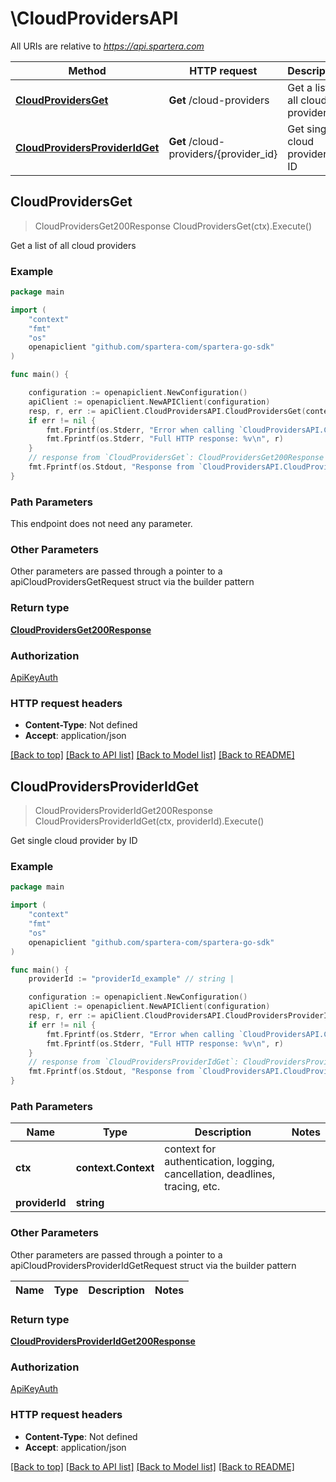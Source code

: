 # \CloudProvidersAPI

All URIs are relative to *https://api.spartera.com*

Method | HTTP request | Description
------------- | ------------- | -------------
[**CloudProvidersGet**](CloudProvidersAPI.md#CloudProvidersGet) | **Get** /cloud-providers | Get a list of all cloud providers
[**CloudProvidersProviderIdGet**](CloudProvidersAPI.md#CloudProvidersProviderIdGet) | **Get** /cloud-providers/{provider_id} | Get single cloud provider by ID



## CloudProvidersGet

> CloudProvidersGet200Response CloudProvidersGet(ctx).Execute()

Get a list of all cloud providers

### Example

```go
package main

import (
	"context"
	"fmt"
	"os"
	openapiclient "github.com/spartera-com/spartera-go-sdk"
)

func main() {

	configuration := openapiclient.NewConfiguration()
	apiClient := openapiclient.NewAPIClient(configuration)
	resp, r, err := apiClient.CloudProvidersAPI.CloudProvidersGet(context.Background()).Execute()
	if err != nil {
		fmt.Fprintf(os.Stderr, "Error when calling `CloudProvidersAPI.CloudProvidersGet``: %v\n", err)
		fmt.Fprintf(os.Stderr, "Full HTTP response: %v\n", r)
	}
	// response from `CloudProvidersGet`: CloudProvidersGet200Response
	fmt.Fprintf(os.Stdout, "Response from `CloudProvidersAPI.CloudProvidersGet`: %v\n", resp)
}
```

### Path Parameters

This endpoint does not need any parameter.

### Other Parameters

Other parameters are passed through a pointer to a apiCloudProvidersGetRequest struct via the builder pattern


### Return type

[**CloudProvidersGet200Response**](CloudProvidersGet200Response.md)

### Authorization

[ApiKeyAuth](../README.md#ApiKeyAuth)

### HTTP request headers

- **Content-Type**: Not defined
- **Accept**: application/json

[[Back to top]](#) [[Back to API list]](../README.md#documentation-for-api-endpoints)
[[Back to Model list]](../README.md#documentation-for-models)
[[Back to README]](../README.md)


## CloudProvidersProviderIdGet

> CloudProvidersProviderIdGet200Response CloudProvidersProviderIdGet(ctx, providerId).Execute()

Get single cloud provider by ID

### Example

```go
package main

import (
	"context"
	"fmt"
	"os"
	openapiclient "github.com/spartera-com/spartera-go-sdk"
)

func main() {
	providerId := "providerId_example" // string | 

	configuration := openapiclient.NewConfiguration()
	apiClient := openapiclient.NewAPIClient(configuration)
	resp, r, err := apiClient.CloudProvidersAPI.CloudProvidersProviderIdGet(context.Background(), providerId).Execute()
	if err != nil {
		fmt.Fprintf(os.Stderr, "Error when calling `CloudProvidersAPI.CloudProvidersProviderIdGet``: %v\n", err)
		fmt.Fprintf(os.Stderr, "Full HTTP response: %v\n", r)
	}
	// response from `CloudProvidersProviderIdGet`: CloudProvidersProviderIdGet200Response
	fmt.Fprintf(os.Stdout, "Response from `CloudProvidersAPI.CloudProvidersProviderIdGet`: %v\n", resp)
}
```

### Path Parameters


Name | Type | Description  | Notes
------------- | ------------- | ------------- | -------------
**ctx** | **context.Context** | context for authentication, logging, cancellation, deadlines, tracing, etc.
**providerId** | **string** |  | 

### Other Parameters

Other parameters are passed through a pointer to a apiCloudProvidersProviderIdGetRequest struct via the builder pattern


Name | Type | Description  | Notes
------------- | ------------- | ------------- | -------------


### Return type

[**CloudProvidersProviderIdGet200Response**](CloudProvidersProviderIdGet200Response.md)

### Authorization

[ApiKeyAuth](../README.md#ApiKeyAuth)

### HTTP request headers

- **Content-Type**: Not defined
- **Accept**: application/json

[[Back to top]](#) [[Back to API list]](../README.md#documentation-for-api-endpoints)
[[Back to Model list]](../README.md#documentation-for-models)
[[Back to README]](../README.md)

